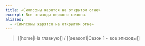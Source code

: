 ```yaml
---
title: «Симпсоны жарятся на открытом огне»
excerpt: Все эпизоды первого сезона.
aliases:
  - «Симпсоны жарятся на открытом огне»
---
```

> [[home|На главную]] / [[season1|Сезон 1 - все эпизоды]]